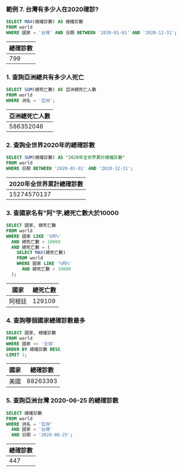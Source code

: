 ### 範例 7. 台灣有多少人在2020確診?

```sql
SELECT MAX(總確診數) AS 總確診數
FROM world
WHERE 國家 = '台灣' AND 日期 BETWEEN '2020-01-01' AND '2020-12-31';
```

| 總確診數 |
| --- | 
| 799 | 

### 1. 查詢亞洲總共有多少人死亡

```sql
SELECT SUM(總死亡數) AS 亞洲總死亡人數
FROM world
WHERE 洲名 = '亞洲';
```

| 亞洲總死亡人數 |
| --- | 
| 586352046| 

### 2. 查詢全世界2020年的總確診數

```sql
SELECT SUM(總確診數) AS "2020年全世界累計總確診數"
FROM world
WHERE 日期 BETWEEN '2020-01-01' AND '2020-12-31';

```

| 2020年全世界累計總確診數 |
| --- | 
| 15274570137| 

### 3. 查國家名有"阿"字,總死亡數大於10000

```sql
SELECT 國家, 總死亡數
FROM world
WHERE 國家 LIKE '%阿%'
  AND 總死亡數 > 10000
  AND 總死亡數 = (
    SELECT MAX(總死亡數)
    FROM world
    WHERE 國家 LIKE '%阿%'
      AND 總死亡數 > 10000
  );
```

| 國家 | 總死亡數 |
| --- | --- | 
| 阿根廷 | 129109 |

### 4. 查詢哪個國家總確診數最多

```sql
SELECT 國家, 總確診數
FROM world
WHERE 國家 <> '全球'
ORDER BY 總確診數 DESC
LIMIT 1;
```

| 國家 | 總確診數 |
| --- | --- | 
| 美國 | 88263393 |

### 5. 查詢亞洲台灣 2020-06-25 的總確診數

```sql
SELECT 總確診數
FROM world
WHERE 洲名 = '亞洲'
  AND 國家 = '台灣'
  AND 日期 = '2020-06-25';
```

| 總確診數 |
| --- | 
| 447 |
